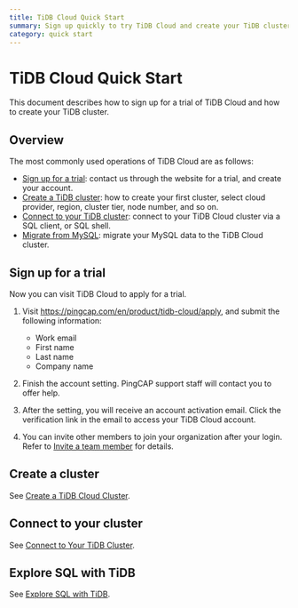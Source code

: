 ```yaml
---
title: TiDB Cloud Quick Start
summary: Sign up quickly to try TiDB Cloud and create your TiDB cluster.
category: quick start
---
```


# TiDB Cloud Quick Start

This document describes how to sign up for a trial of TiDB Cloud and how to create your TiDB cluster.

## Overview

The most commonly used operations of TiDB Cloud are as follows:

- [Sign up for a trial](#sign-up-for-a-trial): contact us through the website for a trial, and create your account.
- [Create a TiDB cluster](#create-a-cluster): how to create your first cluster, select cloud provider, region, cluster tier, node number, and so on.
- [Connect to your TiDB cluster](secure-database-connections.md): connect to your TiDB Cloud cluster via a SQL client, or SQL shell.
- [Migrate from MySQL](migrate-data-into-tidb.md): migrate your MySQL data to the TiDB Cloud cluster.  

## Sign up for a trial

Now you can visit TiDB Cloud to apply for a trial.

1. Visit <https://pingcap.com/en/product/tidb-cloud/apply>, and submit the following information:

    - Work email
    - First name
    - Last name
    - Company name

2. Finish the account setting. PingCAP support staff will contact you to offer help.

3. After the setting, you will receive an account activation email. Click the verification link in the email to access your TiDB Cloud account.

4. You can invite other members to join your organization after your login. Refer to [Invite a team member](manage-user-access.md#invite-a-team-member) for details.

## Create a cluster

See [Create a TiDB Cloud Cluster](tidb-cloud-create-a-cluster.md).

## Connect to your cluster

See [Connect to Your TiDB Cluster](connect-to-tidb-cluster.md#connect-via-sql-shell).

## Explore SQL with TiDB

See [Explore SQL with TiDB](https://pingcap.com/docs/stable/basic-sql-operations/).
